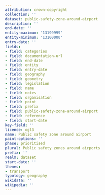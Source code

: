 ```yaml
---
attribution: crown-copyright
collection: ''
dataset: public-safety-zone-around-airport
description: ''
end-date: ''
entity-maximum: '13199999'
entity-minimum: '13100000'
entry-date: ''
fields:
- field: categories
- field: documentation-url
- field: end-date
- field: entity
- field: entry-date
- field: geography
- field: geometry
- field: legislation
- field: name
- field: notes
- field: organisation
- field: point
- field: prefix
- field: public-safety-zone-around-airport
- field: reference
- field: start-date
key-field: ''
licence: ogl3
name: Public safety zone around airport
paint-options: ''
phase: prioritised
plural: Public safety zones around airports
prefix: ''
realm: dataset
start-date: ''
themes:
- transport
typology: geography
wikidata: ''
wikipedia: ''
---
```

